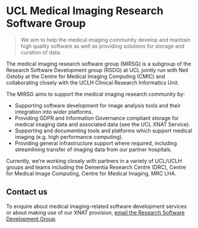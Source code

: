 # UCL Medical Imaging Research Software Group

> We aim to help the medical imaging community develop and maintain high quality
> software as well as providing solutions for storage and curation of data.

The medical imaging research software group (MIRSG) is a subgroup of the
Research Software Development group (RSDG) at UCL jointly run with Neil Oxtoby
at the Centre for Medical Imaging Computing (CMIC) and collaborating
closely with the UCLH Clinical Research Informatics Unit.

The MIRSG aims to support the medical imaging research community by:

- Supporting software development for image analysis tools and their integration
  into wider platforms.
- Providing GDPR and Information Governance compliant storage for medical
  imaging data and associated data (see the UCL XNAT Service).
- Supporting and documenting tools and platforms which support medical imaging
  (e.g. high performance computing).
- Providing general infrastructure support where required, including
  streamlining transfer of imaging data from our partner hospitals.

Currently, we’re working closely with partners in a variety of UCL/UCLH groups
and teams including the Dementia Research Centre (DRC), Centre for Medical Image
Computing, Centre for Medical Imaging, MRC LHA.

## Contact us

To enquire about medical imaging-related software development services or about
making use of our XNAT provision,
[email the Research Software Development Group](mailto:rc-softdev@ucl.ac.uk?subject=Medical%20Imaging).
